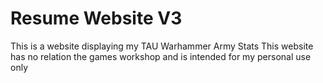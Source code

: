 # Resume Website V3
This is a website displaying my TAU Warhammer Army Stats
This website has no relation the games workshop and is intended for my personal use only
